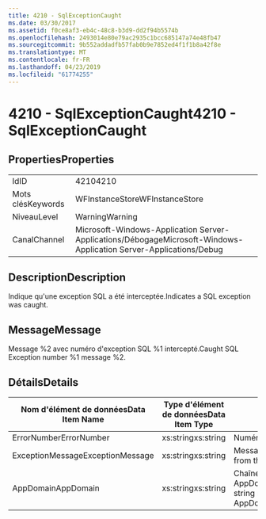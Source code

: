 ```yaml
---
title: 4210 - SqlExceptionCaught
ms.date: 03/30/2017
ms.assetid: f0ce8af3-eb4c-48c8-b3d9-dd2f94b5574b
ms.openlocfilehash: 2493014e80e79ac2935c1bcc685147a74e48fb47
ms.sourcegitcommit: 9b552addadfb57fab0b9e7852ed4f1f1b8a42f8e
ms.translationtype: MT
ms.contentlocale: fr-FR
ms.lasthandoff: 04/23/2019
ms.locfileid: "61774255"
---
```

# <a name="4210---sqlexceptioncaught"></a><span data-ttu-id="27c32-102">4210 - SqlExceptionCaught</span><span class="sxs-lookup"><span data-stu-id="27c32-102">4210 - SqlExceptionCaught</span></span>
## <a name="properties"></a><span data-ttu-id="27c32-103">Properties</span><span class="sxs-lookup"><span data-stu-id="27c32-103">Properties</span></span>  
  
|||  
|-|-|  
|<span data-ttu-id="27c32-104">Id</span><span class="sxs-lookup"><span data-stu-id="27c32-104">ID</span></span>|<span data-ttu-id="27c32-105">4210</span><span class="sxs-lookup"><span data-stu-id="27c32-105">4210</span></span>|  
|<span data-ttu-id="27c32-106">Mots clés</span><span class="sxs-lookup"><span data-stu-id="27c32-106">Keywords</span></span>|<span data-ttu-id="27c32-107">WFInstanceStore</span><span class="sxs-lookup"><span data-stu-id="27c32-107">WFInstanceStore</span></span>|  
|<span data-ttu-id="27c32-108">Niveau</span><span class="sxs-lookup"><span data-stu-id="27c32-108">Level</span></span>|<span data-ttu-id="27c32-109">Warning</span><span class="sxs-lookup"><span data-stu-id="27c32-109">Warning</span></span>|  
|<span data-ttu-id="27c32-110">Canal</span><span class="sxs-lookup"><span data-stu-id="27c32-110">Channel</span></span>|<span data-ttu-id="27c32-111">Microsoft-Windows-Application Server-Applications/Débogage</span><span class="sxs-lookup"><span data-stu-id="27c32-111">Microsoft-Windows-Application Server-Applications/Debug</span></span>|  
  
## <a name="description"></a><span data-ttu-id="27c32-112">Description</span><span class="sxs-lookup"><span data-stu-id="27c32-112">Description</span></span>  
 <span data-ttu-id="27c32-113">Indique qu'une exception SQL a été interceptée.</span><span class="sxs-lookup"><span data-stu-id="27c32-113">Indicates a SQL exception was caught.</span></span>  
  
## <a name="message"></a><span data-ttu-id="27c32-114">Message</span><span class="sxs-lookup"><span data-stu-id="27c32-114">Message</span></span>  
 <span data-ttu-id="27c32-115">Message %2 avec numéro d'exception SQL %1 intercepté.</span><span class="sxs-lookup"><span data-stu-id="27c32-115">Caught SQL Exception number %1 message %2.</span></span>  
  
## <a name="details"></a><span data-ttu-id="27c32-116">Détails</span><span class="sxs-lookup"><span data-stu-id="27c32-116">Details</span></span>  
  
|<span data-ttu-id="27c32-117">Nom d'élément de données</span><span class="sxs-lookup"><span data-stu-id="27c32-117">Data Item Name</span></span>|<span data-ttu-id="27c32-118">Type d'élément de données</span><span class="sxs-lookup"><span data-stu-id="27c32-118">Data Item Type</span></span>|<span data-ttu-id="27c32-119">Description</span><span class="sxs-lookup"><span data-stu-id="27c32-119">Description</span></span>|  
|--------------------|--------------------|-----------------|  
|<span data-ttu-id="27c32-120">ErrorNumber</span><span class="sxs-lookup"><span data-stu-id="27c32-120">ErrorNumber</span></span>|<span data-ttu-id="27c32-121">xs:string</span><span class="sxs-lookup"><span data-stu-id="27c32-121">xs:string</span></span>|<span data-ttu-id="27c32-122">Numéro d'erreur SQL.</span><span class="sxs-lookup"><span data-stu-id="27c32-122">The SQL error number.</span></span>|  
|<span data-ttu-id="27c32-123">ExceptionMessage</span><span class="sxs-lookup"><span data-stu-id="27c32-123">ExceptionMessage</span></span>|<span data-ttu-id="27c32-124">xs:string</span><span class="sxs-lookup"><span data-stu-id="27c32-124">xs:string</span></span>|<span data-ttu-id="27c32-125">Message de l'exception SQL.</span><span class="sxs-lookup"><span data-stu-id="27c32-125">The message from the SQL exception.</span></span>|  
|<span data-ttu-id="27c32-126">AppDomain</span><span class="sxs-lookup"><span data-stu-id="27c32-126">AppDomain</span></span>|<span data-ttu-id="27c32-127">xs:string</span><span class="sxs-lookup"><span data-stu-id="27c32-127">xs:string</span></span>|<span data-ttu-id="27c32-128">Chaîne retournée par AppDomain.CurrentDomain.FriendlyName.</span><span class="sxs-lookup"><span data-stu-id="27c32-128">The string returned by AppDomain.CurrentDomain.FriendlyName.</span></span>|
